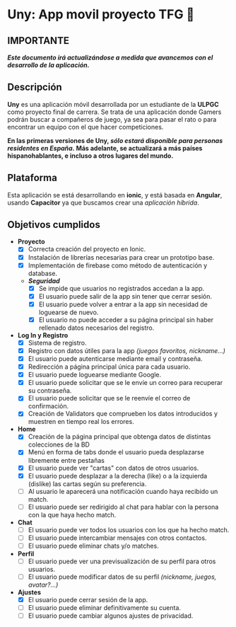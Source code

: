 # Uny: App movil proyecto TFG :school_satchel:
## IMPORTANTE

***Este documento irá actualizándose a medida que avancemos con el desarrollo de la aplicación.***

## Descripción

**Uny** es una aplicación móvil desarrollada por un estudiante de la **ULPGC** como proyecto final de carrera. 
Se trata de una aplicación donde Gamers podrán buscar a compañeros de juego, ya sea para pasar el rato o para encontrar un equipo con el que hacer competiciones.

**En las primeras versiones de Uny, _sólo estará disponible para personas residentes en España._ Más adelante, se actualizará a más países hispanohablantes,
e incluso a otros lugares del mundo.**

## Plataforma
Esta aplicación se está desarrollando en **ionic**, y está basada en **Angular**, usando **Capacitor** ya que buscamos crear una _aplicación híbrida_.

## Objetivos cumplidos
- **Proyecto**
    - [x] Correcta creación del proyecto en Ionic.
    - [x] Instalación de librerías necesarias para crear un prototipo base.
    - [x] Implementación de firebase como método de autenticación y database.
    - ***Seguridad***
       - [x] Se impide que usuarios no registrados accedan a la app.
       - [x] El usuario puede salir de la app sin tener que cerrar sesión.
       - [x] El usuario puede volver a entrar a la app sin necesidad de loguearse de nuevo.
       - [x] El usuario no puede acceder a su página principal sin haber rellenado datos necesarios del registro.  
- **Log In y Registro**
    - [x] Sistema de registro.
    - [x] Registro con datos útiles para la app _(juegos favoritos, nickname...)_
    - [x] El usuario puede autenticarse mediante email y contraseña.
    - [x] Redirección a página principal única para cada usuario.
    - [x] El usuario puede loguearse mediante Google.
    - [x] El usuario puede solicitar que se le envíe un correo para recuperar su contraseña.
    - [x] El usuario puede solicitar que se le reenvíe el correo de confirmación.
    - [x] Creación de Validators que comprueben los datos introducidos y muestren en tiempo real los errores.
- **Home**
    - [x] Creación de la página principal que obtenga datos de distintas colecciones de la BD
    - [x] Menú en forma de tabs donde el usuario pueda desplazarse libremente entre pestañas
    - [x] El usuario puede ver "cartas" con datos de otros usuarios.
    - [x] El usuario puede desplazar a la derecha (like) o a la izquierda (dislike) las cartas según su preferencia.
    - [ ] Al usuario le aparecerá una notificación cuando haya recibido un match.
    - [ ] El usuario puede ser redirigido al chat para hablar con la persona con la que haya hecho match.
- **Chat**
    - [ ] El usuario puede ver todos los usuarios con los que ha hecho match.
    - [ ] El usuario puede intercambiar mensajes con otros contactos.
    - [ ] El usuario puede eliminar chats y/o matches.
- **Perfil**
    - [ ] El usuario puede ver una previsualización de su perfil para otros usuarios.
    - [ ] El usuario puede modificar datos de su perfil _(nickname, juegos, avatar?...)_
- **Ajustes**
    - [x] El usuario puede cerrar sesión de la app.
    - [ ] El usuario puede eliminar definitivamente su cuenta.
    - [ ] El usuario puede cambiar algunos ajustes de privacidad.
